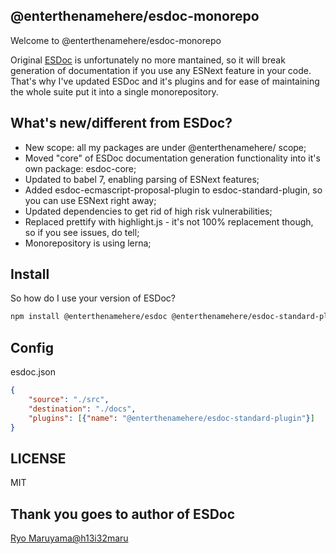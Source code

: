 ## @enterthenamehere/esdoc-monorepo

Welcome to @enterthenamehere/esdoc-monorepo

Original [ESDoc](https://github.com/esdoc/esdoc) is unfortunately no more mantained, so it will break generation of documentation if you use any ESNext feature in your code. That's why I've updated ESDoc and it's plugins and for ease of maintaining the whole suite put it into a single monorepository.

## What's new/different from ESDoc?
* New scope: all my packages are under @enterthenamehere/ scope;
* Moved "core" of ESDoc documentation generation functionality into it's own package: esdoc-core;
* Updated to babel 7, enabling parsing of ESNext features;
* Added esdoc-ecmascript-proposal-plugin to esdoc-standard-plugin, so you can use ESNext right away;
* Updated dependencies to get rid of high risk vulnerabilities;
* Replaced prettify with highlight.js - it's not 100% replacement though, so if you see issues, do tell;
* Monorepository is using lerna;

## Install
So how do I use your version of ESDoc?
```bash
npm install @enterthenamehere/esdoc @enterthenamehere/esdoc-standard-plugin
```

## Config
esdoc.json
```json
{
    "source": "./src",
    "destination": "./docs",
    "plugins": [{"name": "@enterthenamehere/esdoc-standard-plugin"}]
}
```

## LICENSE
MIT

## Thank you goes to author of ESDoc
[Ryo Maruyama@h13i32maru](https://github.com/h13i32maru)
